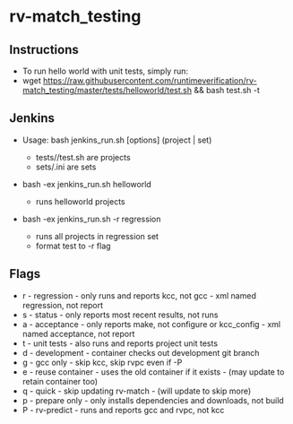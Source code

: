 # rv-match_testing

## Instructions

 - To run hello world with unit tests, simply run:
 - wget https://raw.githubusercontent.com/runtimeverification/rv-match_testing/master/tests/helloworld/test.sh && bash test.sh -t

## Jenkins

 - Usage: bash jenkins_run.sh [options] (project | set)
    - tests/<project>/test.sh are projects
    - sets/<set>.ini are sets

 - bash -ex jenkins_run.sh helloworld
    - runs helloworld projects
 - bash -ex jenkins_run.sh -r regression
    - runs all projects in regression set
    - format test to -r flag

## Flags

 - r - regression
       - only runs and reports kcc, not gcc
       - xml named regression, not report
 - s - status
       - only reports most recent results, not runs
 - a - acceptance
       - only reports make, not configure or kcc_config
       - xml named acceptance, not report
 - t - unit tests
       - also runs and reports project unit tests
 - d - development
       - container checks out development git branch
 - g - gcc only
       - skip kcc, skip rvpc even if -P
 - e - reuse container
       - uses the old container if it exists
       - (may update to retain container too)
 - q - quick
       - skip updating rv-match
       - (will update to skip more)
 - p - prepare only
       - only installs dependencies and downloads, not build
 - P - rv-predict
       - runs and reports gcc and rvpc, not kcc
